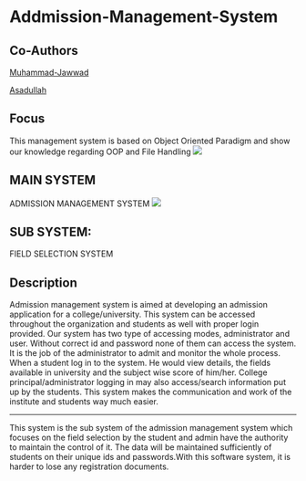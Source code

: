 # Addmission-Management-System

## Co-Authors

<p><a href="https://github.com/Muhammad-Jawwad">Muhammad-Jawwad</a></p>
<p><a href="https://github.com/Asad-devv">Asadullah</a></p>

## Focus

This management system is based on Object Oriented Paradigm and show our knowledge regarding OOP and File Handling 
<img src="https://codingnomads.co/wp-content/uploads/2020/12/OOP-graphic-blog-oop-concepts-in-java-what-is-object-oriented-programming.png">
## MAIN SYSTEM
ADMISSION MANAGEMENT SYSTEM
<img src="https://63ckz2pq4g240d5ni28x09ke-wpengine.netdna-ssl.com/wp-content/uploads/2021/11/Admission-management-system-benefits.png">
## SUB SYSTEM:
FIELD SELECTION SYSTEM

## Description
Admission management system is aimed at developing an admission application for a 
college/university. This system can be accessed throughout the organization and students as well 
with proper login provided. Our system has two type of accessing modes, administrator and user. 
Without correct id and password none of them can access the system. It is the job of the 
administrator to admit and monitor the whole process. When a student log in to the system. He 
would view details, the fields available in university and the subject wise score of him/her. College 
principal/administrator logging in may also access/search information put up by the students. This 
system makes the communication and work of the institute and students way much easier.
<hr>
This system is the sub system of the admission management system which focuses on the 
field selection by the student and admin have the authority to maintain the control of it. The data 
will be maintained sufficiently of students on their unique ids and passwords.With this software 
system, it is harder to lose any registration documents.
